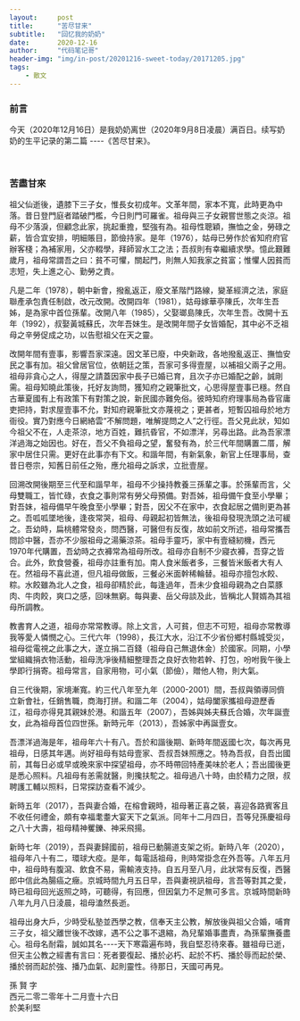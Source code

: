 ```yaml
---
layout:     post
title:      "苦尽甘来"
subtitle:   "回忆我的奶奶"
date:       2020-12-16
author:     "代码笔记哥"
header-img: "img/in-post/20201216-sweet-today/20171205.jpg"
tags:
    - 散文
---
```

### 前言
今天（2020年12月16日）是我奶奶离世（2020年9月8日凌晨）满百日。续写奶奶的生平记录的第二篇 ----《苦尽甘来》。

​
### 苦盡甘來
祖父仙逝後，遺膝下三子女，惟長女初成年。文革年間，家本不寬，此時更為中落。昔日登門庭者踏破門檻，今日則門可羅雀。祖母與三子女親嘗世態之炎涼。祖母不少落淚，但顧念此家，挑起重擔，堅強有為。祖母性聰穎，撫恤之金，勞碌之薪，皆合宜安排，明細賬目，節儉持家。是年（1976），姑母已勞作於省知府府官辦客棧；為補家用，父亦輟學，拜師習水工之法；吾叔則有幸繼續求學。憶此艱難歲月，祖母常謂吾之曰：貧不可懼，關起門，則無人知我家之貧富；惟懼人因貧而志短，失上進之心、勤勞之責。

凡是二年（1978），朝中新會，撥亂返正，廢文革階鬥路線，變革經濟之法，家庭聯產承包責任制啟，改元改開。改開四年（1981），姑母嫁華亭陳氏，次年生吾姊，是為家中首位孫輩。改開八年（1985），父娶瑯島陳氏，次年生吾。改開十五年（1992），叔娶黃城蘇氏，次年吾妹生。是改開年間子女皆婚配，其中必不乏祖母之辛勞促成之功，以告慰祖父在天之靈。

改開年間有壹事，影響吾家深遠。因文革已廢，中央新政，各地撥亂返正、撫恤安民之事有加。祖父曾居官位，依朝廷之策，吾家可多得壹屋，以補祖父兩子之用。祖母非貪心之人，得屋之請蓋因家中長子已婚已育，且次子亦已婚配之齡，誠剛需。祖母知曉此策後，托好友詢問，獲知府之親筆批文，心思得屋壹事已穩。然自古華夏國有上有政策下有對策之說，新民國亦難免俗。彼時知府府理事局為昏官庸吏把持，對求屋壹事不允，對知府親筆批文亦蔑視之；更甚者，短暫囚祖母於地方衙役。實乃對應今日網絡雲“不解問題，唯解提問之人”之行徑。吾父見此狀，知如今祖父不在，人走茶涼，地方百姓，難抗昏官，不如漂洋，另尋出路。此為吾家漂洋過海之始因也。好在，吾父不負祖母之望，奮發有為，於三代年間購置二厝，解家中居住只需。更好在此事亦有下文。和諧年間，有新氣象，新官上任理事局，查昔日卷宗，知舊日前任之殆，應允祖母之訴求，立批壹屋。

回溯改開後期至三代至和諧早年，祖母不少操持教養三孫輩之事。於孫輩而言，父母雙職工，皆忙碌，衣食之事則常有勞父母預備。對吾姊，祖母備午食至小學畢；對吾妹，祖母備早午晚食至小學畢；對吾，因父不在家中，衣食起居之備則更為甚之。吾呱呱墜地後，逢夜常哭，祖母、母親起初皆無法，後祖母發現洗頭之法可緩之。吾幼時，扁桃體常發炎，問西醫，可醫但有反復，故如前文所述，祖母常攜吾問診中醫，吾亦不少服祖母之湯藥涼茶。祖母手靈巧，家中有壹縫紉機，西元1970年代購置，吾幼時之衣褲常為祖母所改。祖母亦自制不少寢衣褲，吾穿之皆合。此外，飲食營養，祖母亦註重有加。南人食米飯者多，三餐皆米飯者大有人在。然祖母不喜此道，但凡祖母做飯，三餐必米面幹稀輪替。祖母亦擅包水餃、粽。水餃雖為北人之食，祖母卻精於此，每逢過年，吾未少食祖母親為之白菜豚肉、牛肉餃，爽口之感，回味無窮。每與妻、岳父母談及此，皆稱北人賢婿為其祖母所調教。

教書育人之道，祖母亦常常教導。除上文言，人可貧，但志不可短，祖母亦常教導我等愛人憐憫之心。三代六年（1998），長江大水，沿江不少省份鄉村縣城受災，祖母從電視之此事之大，遂立捐二百錢（祖母自己無退休金）於國家。同期，小學堂組織捐衣物活動，祖母洗凈後精細整理吾之良好衣物若幹、打包，吩咐我午後上學即行捐寄。祖母常言，自家用物，可小氣（節儉），贈他人物，則大氣。

自三代後期，家境漸寬。約三代八年至九年（2000-2001）間，吾叔與領導同儕立新會社，任銷售職，商海打拼。和諧二年（2004），姑母闔家攜祖母遊歷香江，祖母亦得見其親妹於港。和諧五年（2007），吾姊與姊夫蘇氏合婚，次年誕壹女，此為祖母首位四世孫。新時元年（2013），吾姊家中再誕壹女。

吾漂洋過海是年，祖母年六十有八。吾於和諧後期、新時年間返國七次，每次再見祖母，日感其年邁。尚好祖母有姑母壹家、吾叔吾妹照應之。特為吾叔，自吾出國前，其每日必或早或晚來家中探望祖母，亦不時帶回特產美味於老人；吾出國後更是悉心照料。凡祖母有恙需就醫，則攙扶駝之。祖母過八十時，由於精力之限，叔聘護工輔以照料，日常探訪查看不減少。

新時五年（2017），吾與妻合婚，在榕會親時，祖母著正喜之裝，喜迎各路賓客且不收任何禮金，頗有幸福耄耋大宴天下之氣派。同年十二月四日，吾等兒孫慶祖母之八十大壽，祖母精神矍鑠、神采飛揚。

新時七年（2019），吾與妻歸國前，祖母已動腸道支架之術。新時八年（2020），祖母年八十有二，環球大疫。是年，每電話祖母，則時常掛念在外吾等。八年五月中，祖母時有腹瀉、飲食不易，需輸液支持。自五月至八月，此狀常有反復，西醫郎中信此為腸癌之癥。京城時間九月五日早，吾與妻視訊祖母，言吾等對其之愛，時已祖母回光返照之時，可聽得，有回應，但因氣力不足無可多言。京城時間新時八年九月八日淩晨，祖母溘然長逝。

祖母出身大戶，少時受私塾並西學之教，信奉天主公教，解放後與祖父合婚，哺育三子女，祖父離世後不改嫁，遇不公之事不退縮，為兒輩婚事盡責，為孫輩撫養盡心。祖母名耐霜，誠如其名----天下寒霜遍布時，我自堅忍待來春。雖祖母已逝，但天主公教之經書有言曰：死者要復起、播於必朽、起於不朽、播於辱而起於榮、播於弱而起於強、播乃血氣、起則靈性。待那日，天國可再見。

孫 賢 字  
西元二零二零年十二月壹十六日  
於美利堅  

